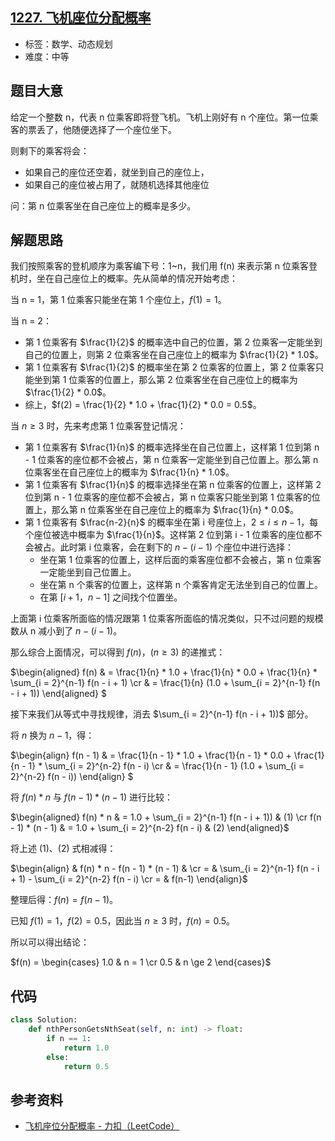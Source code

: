 ## [1227. 飞机座位分配概率](https://leetcode-cn.com/problems/airplane-seat-assignment-probability/)

- 标签：数学、动态规划
- 难度：中等

## 题目大意

给定一个整数 n，代表 n 位乘客即将登飞机。飞机上刚好有 n 个座位。第一位乘客的票丢了，他随便选择了一个座位坐下。

则剩下的乘客将会：

- 如果自己的座位还空着，就坐到自己的座位上，
- 如果自己的座位被占用了，就随机选择其他座位

问：第 n 位乘客坐在自己座位上的概率是多少。

## 解题思路

我们按照乘客的登机顺序为乘客编下号：1~n，我们用 f(n) 来表示第 n 位乘客登机时，坐在自己座位上的概率。先从简单的情况开始考虑：

当 n = 1，第 1 位乘客只能坐在第 1 个座位上，$f(1) = 1$。

当 n = 2：

- 第 1 位乘客有 $\frac{1}{2}$ 的概率选中自己的位置，第 2 位乘客一定能坐到自己的位置上，则第 2 位乘客坐在自己座位上的概率为 $\frac{1}{2} * 1.0$。
- 第 1 位乘客有 $\frac{1}{2}$ 的概率坐在第 2 位乘客的位置上，第 2 位乘客只能坐到第 1 位乘客的位置上，那么第 2 位乘客坐在自己座位上的概率为 $\frac{1}{2} * 0.0$。
- 综上，$f(2) =  \frac{1}{2} * 1.0 + \frac{1}{2} * 0.0 = 0.5$。

当 $n \ge 3$ 时，先来考虑第 1 位乘客登记情况：

- 第 1 位乘客有 $\frac{1}{n}$ 的概率选择坐在自己位置上，这样第 1 位到第 n - 1 位乘客的座位都不会被占，第 n 位乘客一定能坐到自己位置上。那么第 n 位乘客坐在自己座位上的概率为 $\frac{1}{n} * 1.0$。
- 第 1 位乘客有 $\frac{1}{n}$ 的概率选择坐在第 n 位乘客的位置上，这样第 2 位到第 n - 1 位乘客的座位都不会被占，第 n 位乘客只能坐到第 1 位乘客的位置上，那么第 n 位乘客坐在自己座位上的概率为 $\frac{1}{n} * 0.0$。
- 第 1 位乘客有 $\frac{n-2}{n}$ 的概率坐在第 i 号座位上，$2 \le i \le n - 1$，每个座位被选中概率为 $\frac{1}{n}$。这样第 2 位到第 i - 1 位乘客的座位都不会被占。此时第 i 位乘客，会在剩下的 $n - (i - 1)$ 个座位中进行选择：
  - 坐在第 1 位乘客的位置上，这样后面的乘客座位都不会被占，第 n 位乘客一定能坐到自己位置上。
  - 坐在第 n 个乘客的位置上，这样第 n 个乘客肯定无法坐到自己的位置上。
  - 在第 $[i + 1，n - 1]$ 之间找个位置坐。

上面第 i 位乘客所面临的情况跟第 1 位乘客所面临的情况类似，只不过问题的规模数从 n 减小到了  $n - (i - 1)$。

那么综合上面情况，可以得到 $f(n)，(n \ge 3)$ 的递推式：

$\begin{aligned} f(n) & =  \frac{1}{n} * 1.0 + \frac{1}{n} * 0.0 + \frac{1}{n} * \sum_{i = 2}^{n-1} f(n - i + 1) \cr & = \frac{1}{n} (1.0 + \sum_{i = 2}^{n-1} f(n - i + 1)) \end{aligned} $

接下来我们从等式中寻找规律，消去 $\sum_{i = 2}^{n-1} f(n - i + 1))$ 部分。

将 $n$ 换为 $n - 1$，得：

$\begin{align} f(n - 1) & =  \frac{1}{n - 1} * 1.0 + \frac{1}{n - 1} * 0.0 + \frac{1}{n - 1} * \sum_{i = 2}^{n-2} f(n - i) \cr & = \frac{1}{n - 1} (1.0 + \sum_{i = 2}^{n-2} f(n - i)) \end{align} $

将 $f(n) * n$ 与 $f(n - 1) * (n - 1)$ 进行比较：

$\begin{aligned} f(n) * n & = 1.0 + \sum_{i = 2}^{n-1} f(n - i + 1)) & (1) \cr f(n - 1) * (n - 1) & = 1.0 + \sum_{i = 2}^{n-2} f(n - i) & (2) \end{aligned}$

将上述 (1)、(2) 式相减得：

$\begin{align} & f(n) * n - f(n - 1) * (n - 1) & \cr = & \sum_{i = 2}^{n-1} f(n - i + 1) - \sum_{i = 2}^{n-2}  f(n - i) \cr = & f(n-1) \end{align}$

整理后得：$f(n) = f(n - 1)$。

已知 $f(1) = 1$，$f(2) = 0.5$，因此当 $n \ge 3$ 时，$f(n) = 0.5$。

所以可以得出结论：

$f(n) = \begin{cases} 1.0 & n = 1 \cr 0.5 & n \ge 2  \end{cases}$

## 代码

```Python
class Solution:
    def nthPersonGetsNthSeat(self, n: int) -> float:
        if n == 1:
            return 1.0
        else:
            return 0.5
```

## 参考资料

- [飞机座位分配概率 - 力扣（LeetCode）](https://leetcode-cn.com/problems/airplane-seat-assignment-probability/solution/fei-ji-zuo-wei-fen-pei-gai-lu-by-leetcod-gyw4/)

